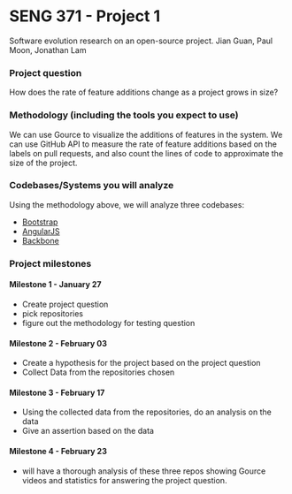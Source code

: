 # SENG 371 - Project 1
Software evolution research on an open-source project.
Jian Guan, Paul Moon, Jonathan Lam

### Project question
How does the rate of feature additions change as a project grows in size?

### Methodology (including the tools you expect to use)
We can use Gource to visualize the additions of features in the system. We can use GitHub API to measure the rate of feature additions based on the labels on pull requests, and also count the lines of code to approximate the size of the project.

### Codebases/Systems you will analyze
Using the methodology above, we will analyze three codebases:
- [Bootstrap](https://github.com/twbs/bootstrap)
- [AngularJS](https://github.com/angular/angular.js)
- [Backbone](https://github.com/jashkenas/backbone)

### Project milestones
#### Milestone 1 - January 27
- Create project question 
- pick repositories 
- figure out the methodology for testing question

#### Milestone 2 - February 03
- Create a hypothesis for the project based on the project question
- Collect Data from the repositories chosen

#### Milestone 3 - February 17
- Using the collected data from the repositories, do an analysis on the data
- Give an assertion based on the data

#### Milestone 4 - February 23
- will have a thorough analysis of these three repos showing Gource videos and statistics for answering the project question.

